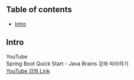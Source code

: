 ## Table of contents
- [Intro](#intro)

## Intro
YouTube  
Spring Boot Quick Start - Java Brains 강좌 따라하기  
[YouTube 강좌 Link](https://www.youtube.com/playlist?list=PLqq-6Pq4lTTbx8p2oCgcAQGQyqN8XeA1x, "YouTube 강좌 Link")
